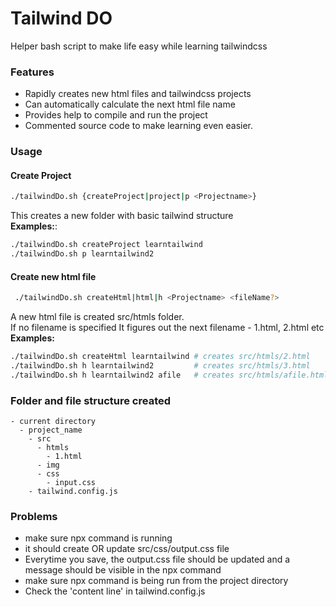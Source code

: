 # Tailwind DO


Helper bash script  to make life easy while learning tailwindcss

### Features 
- Rapidly creates new html files and tailwindcss projects
- Can automatically calculate the next html file name
- Provides help to compile and run the project
- Commented source code to make learning even easier. 


### Usage

#### Create Project
```bash 
./tailwindDo.sh {createProject|project|p <Projectname>}
```
This creates a new folder with basic tailwind structure  
**Examples:**:
```bash
./tailwindDo.sh createProject learntailwind 
./tailwindDo.sh p learntailwind2
```
#### Create new html file
```bash 
 ./tailwindDo.sh createHtml|html|h <Projectname> <fileName?>
```
A new html file is created src/htmls folder.  
If no filename is specified It figures out the next filename - 1.html, 2.html etc
**Examples:**
```bash
./tailwindDo.sh createHtml learntailwind # creates src/htmls/2.html
./tailwindDo.sh h learntailwind2         # creates src/htmls/3.html
./tailwindDo.sh h learntailwind2 afile   # creates src/htmls/afile.html
```

### Folder and file structure created

```
- current directory
  - project_name
    - src
      - htmls
        - 1.html
      - img
      - css
        - input.css
    - tailwind.config.js
```

### Problems 

- make sure npx command is running
- it should create OR update src/css/output.css file
- Everytime you save, the output.css file should be updated and a message should be  visible in the npx command
- make sure npx command is being run from the project directory
- Check the 'content line' in tailwind.config.js
